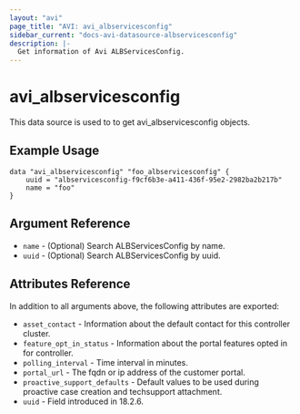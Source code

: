 ```yaml
---
layout: "avi"
page_title: "AVI: avi_albservicesconfig"
sidebar_current: "docs-avi-datasource-albservicesconfig"
description: |-
  Get information of Avi ALBServicesConfig.
---
```


# avi_albservicesconfig

This data source is used to to get avi_albservicesconfig objects.

## Example Usage

```hcl
data "avi_albservicesconfig" "foo_albservicesconfig" {
    uuid = "albservicesconfig-f9cf6b3e-a411-436f-95e2-2982ba2b217b"
    name = "foo"
}
```

## Argument Reference

* `name` - (Optional) Search ALBServicesConfig by name.
* `uuid` - (Optional) Search ALBServicesConfig by uuid.

## Attributes Reference

In addition to all arguments above, the following attributes are exported:

* `asset_contact` - Information about the default contact for this controller cluster.
* `feature_opt_in_status` - Information about the portal features opted in for controller.
* `polling_interval` - Time interval in minutes.
* `portal_url` - The fqdn or ip address of the customer portal.
* `proactive_support_defaults` - Default values to be used during proactive case creation and techsupport attachment.
* `uuid` - Field introduced in 18.2.6.

